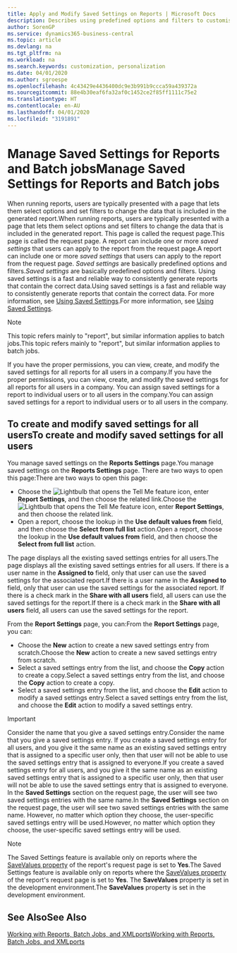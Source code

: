 ```yaml
---
title: Apply and Modify Saved Settings on Reports | Microsoft Docs
description: Describes using predefined options and filters to customise a report, and to generate the correct data.
author: SorenGP
ms.service: dynamics365-business-central
ms.topic: article
ms.devlang: na
ms.tgt_pltfrm: na
ms.workload: na
ms.search.keywords: customization, personalization
ms.date: 04/01/2020
ms.author: sgroespe
ms.openlocfilehash: 4c43429e4436400dc9e3b991b9ccca59a439372a
ms.sourcegitcommit: 88e4b30eaf6fa32af0c1452ce2f85ff1111c75e2
ms.translationtype: HT
ms.contentlocale: en-AU
ms.lasthandoff: 04/01/2020
ms.locfileid: "3191891"
---
```

# <a name="manage-saved-settings-for-reports-and-batch-jobs"></a><span data-ttu-id="85867-103">Manage Saved Settings for Reports and Batch jobs</span><span class="sxs-lookup"><span data-stu-id="85867-103">Manage Saved Settings for Reports and Batch jobs</span></span>
<span data-ttu-id="85867-104">When running reports, users are typically presented with a page that lets them select options and set filters to change the data that is included in the generated report.</span><span class="sxs-lookup"><span data-stu-id="85867-104">When running reports, users are typically presented with a page that lets them select options and set filters to change the data that is included in the generated report.</span></span> <span data-ttu-id="85867-105">This page is called the request page.</span><span class="sxs-lookup"><span data-stu-id="85867-105">This page is called the request page.</span></span> <span data-ttu-id="85867-106">A report can include one or more *saved settings* that users can apply to the report from the request page.</span><span class="sxs-lookup"><span data-stu-id="85867-106">A report can include one or more *saved settings* that users can apply to the report from the request page.</span></span> <span data-ttu-id="85867-107">*Saved settings* are basically predefined options and filters.</span><span class="sxs-lookup"><span data-stu-id="85867-107">*Saved settings* are basically predefined options and filters.</span></span> <span data-ttu-id="85867-108">Using saved settings is a fast and reliable way to consistently generate reports that contain the correct data.</span><span class="sxs-lookup"><span data-stu-id="85867-108">Using saved settings is a fast and reliable way to consistently generate reports that contain the correct data.</span></span> <span data-ttu-id="85867-109">For more information, see [Using Saved Settings](ui-work-report.md#SavedSettings).</span><span class="sxs-lookup"><span data-stu-id="85867-109">For more information, see [Using Saved Settings](ui-work-report.md#SavedSettings).</span></span>

> [!NOTE]
> <span data-ttu-id="85867-110">This topic refers mainly to "report", but similar information applies to batch jobs.</span><span class="sxs-lookup"><span data-stu-id="85867-110">This topic refers mainly to "report", but similar information applies to batch jobs.</span></span>

<span data-ttu-id="85867-111">If you have the proper permissions, you can view, create, and modify the saved settings for all reports for all users in a company.</span><span class="sxs-lookup"><span data-stu-id="85867-111">If you have the proper permissions, you can view, create, and modify the saved settings for all reports for all users in a company.</span></span> <span data-ttu-id="85867-112">You can assign saved settings for a report to individual users or to all users in the company.</span><span class="sxs-lookup"><span data-stu-id="85867-112">You can assign saved settings for a report to individual users or to all users in the company.</span></span>

<!--
## Apply saved settings to a report
1. Open the report.

   The request page appears.    
2. In the **Saved Settings** section of the page, set the **Name** field  to the saved settings that you want to use.

   The **Saved Settings** section only appears if the report has been run before or if there are existing saved settings entries. The saved settings entry called **Last used options and filters** is always available. These settings are the option and filter values that were used the last time you ran the report.

-->

## <a name="to-create-and-modify-saved-settings-for-all-users"></a><span data-ttu-id="85867-113">To create and modify saved settings for all users</span><span class="sxs-lookup"><span data-stu-id="85867-113">To create and modify saved settings for all users</span></span>
<span data-ttu-id="85867-114">You manage saved settings on the **Reports Settings** page.</span><span class="sxs-lookup"><span data-stu-id="85867-114">You manage saved settings on the **Reports Settings** page.</span></span> <span data-ttu-id="85867-115">There are two ways to open this page:</span><span class="sxs-lookup"><span data-stu-id="85867-115">There are two ways to open this page:</span></span>
-   <span data-ttu-id="85867-116">Choose the ![Lightbulb that opens the Tell Me feature](media/ui-search/search_small.png "Tell me what you want to do") icon, enter **Report Settings**, and then choose the related link.</span><span class="sxs-lookup"><span data-stu-id="85867-116">Choose the ![Lightbulb that opens the Tell Me feature](media/ui-search/search_small.png "Tell me what you want to do") icon, enter **Report Settings**, and then choose the related link.</span></span>
-   <span data-ttu-id="85867-117">Open a report, choose the lookup in the **Use default values from** field, and then choose the **Select from full list** action.</span><span class="sxs-lookup"><span data-stu-id="85867-117">Open a report, choose the lookup in the **Use default values from** field, and then choose the **Select from full list** action.</span></span>

<span data-ttu-id="85867-118">The page displays all the existing saved settings entries for all users.</span><span class="sxs-lookup"><span data-stu-id="85867-118">The page displays all the existing saved settings entries for all users.</span></span> <span data-ttu-id="85867-119">If there is a user name in the **Assigned to** field, only that user can use the saved settings for the associated report.</span><span class="sxs-lookup"><span data-stu-id="85867-119">If there is a user name in the **Assigned to** field, only that user can use the saved settings for the associated report.</span></span> <span data-ttu-id="85867-120">If there is a check mark in the **Share with all users** field, all users can use the saved settings for the report.</span><span class="sxs-lookup"><span data-stu-id="85867-120">If there is a check mark in the **Share with all users** field, all users can use the saved settings for the report.</span></span>

<span data-ttu-id="85867-121">From the **Report Settings** page, you can:</span><span class="sxs-lookup"><span data-stu-id="85867-121">From the **Report Settings** page, you can:</span></span>
-   <span data-ttu-id="85867-122">Choose the **New** action to create a new saved settings entry from scratch.</span><span class="sxs-lookup"><span data-stu-id="85867-122">Choose the **New** action to create a new saved settings entry from scratch.</span></span>
-   <span data-ttu-id="85867-123">Select a saved settings entry from the list, and choose the **Copy** action to create a copy.</span><span class="sxs-lookup"><span data-stu-id="85867-123">Select a saved settings entry from the list, and choose the **Copy** action to create a copy.</span></span>
-   <span data-ttu-id="85867-124">Select a saved settings entry from the list, and choose the **Edit** action to modify a saved settings entry.</span><span class="sxs-lookup"><span data-stu-id="85867-124">Select a saved settings entry from the list, and choose the **Edit** action to modify a saved settings entry.</span></span>

> [!Important]
> <span data-ttu-id="85867-125">Consider the name that you give a saved settings entry.</span><span class="sxs-lookup"><span data-stu-id="85867-125">Consider the name that you give a saved settings entry.</span></span> <span data-ttu-id="85867-126">If you create a saved settings entry for all users, and you give it the same name as an existing saved settings entry that is assigned to a specific user only, then that user will not be able to use the saved settings entry that is assigned to everyone.</span><span class="sxs-lookup"><span data-stu-id="85867-126">If you create a saved settings entry for all users, and you give it the same name as an existing saved settings entry that is assigned to a specific user only, then that user will not be able to use the saved settings entry that is assigned to everyone.</span></span>  <span data-ttu-id="85867-127">In the **Saved Settings** section on the request page, the user will see two saved settings entries with the same name.</span><span class="sxs-lookup"><span data-stu-id="85867-127">In the **Saved Settings** section on the request page, the user will see two saved settings entries with the same name.</span></span> <span data-ttu-id="85867-128">However, no matter which option they choose, the user-specific saved settings entry will be used.</span><span class="sxs-lookup"><span data-stu-id="85867-128">However, no matter which option they choose, the user-specific saved settings entry will be used.</span></span>

> [!NOTE]
> <span data-ttu-id="85867-129">The Saved Settings feature is available only on reports where the [SaveValues property](/dynamics365/business-central/dev-itpro/developer/properties/devenv-savevalues-property) of the report's request page is set to **Yes**.</span><span class="sxs-lookup"><span data-stu-id="85867-129">The Saved Settings feature is available only on reports where the [SaveValues property](/dynamics365/business-central/dev-itpro/developer/properties/devenv-savevalues-property) of the report's request page is set to **Yes**.</span></span> <span data-ttu-id="85867-130">The **SaveValues** property is set in the development environment.</span><span class="sxs-lookup"><span data-stu-id="85867-130">The **SaveValues** property is set in the development environment.</span></span>  

## <a name="see-also"></a><span data-ttu-id="85867-131">See Also</span><span class="sxs-lookup"><span data-stu-id="85867-131">See Also</span></span>
[<span data-ttu-id="85867-132">Working with Reports, Batch Jobs, and XMLports</span><span class="sxs-lookup"><span data-stu-id="85867-132">Working with Reports, Batch Jobs, and XMLports</span></span>](ui-work-report.md)  
